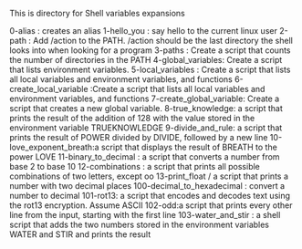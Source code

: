 This is directory for Shell variables expansions

0-alias : creates an alias
1-hello_you : say hello to the current linux user
2-path : Add /action to the PATH. /action should be the last directory the shell looks into when looking for a program
3-paths : Create a script that counts the number of directories in the PATH
4-global_variables: Create a script that lists environment variables.
5-local_variables : Create a script that lists all local variables and environment variables, and functions
6-create_local_variable :Create a script that lists all local variables and environment variables, and functions
7-create_global_variable: Create a script that creates a new global variable.
8-true_knowledge: a script that prints the result of the addition of 128 with the value stored in the environment variable TRUEKNOWLEDGE
9-divide_and_rule: a script that  prints the result of POWER divided by DIVIDE, followed by a new line
10-love_exponent_breath:a script that displays the result of BREATH to the power LOVE
11-binary_to_decimal : a script that converts a number from base 2 to base 10
12-combinations : a script that prints all possible combinations of two letters, except oo
13-print_float /  a script that prints a number with two decimal places
100-decimal_to_hexadecimal : convert a number to decimal
101-rot13: a script that encodes and decodes text using the rot13 encryption. Assume ASCII
102-odd:a script that prints every other line from the input, starting with the first line
103-water_and_stir :  a shell script that adds the two numbers stored in the environment variables WATER and STIR and prints the result
